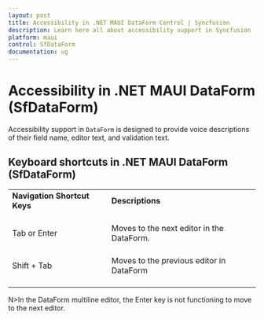 ```yaml
---
layout: post
title: Accessibility in .NET MAUI DataForm Control | Syncfusion
description: Learn here all about accessibility support in Syncfusion .NET MAUI DataForm(SfDataForm) control, it's elements, and more.
platform: maui
control: SfDataForm
documentation: ug
---
```


# Accessibility in .NET MAUI DataForm (SfDataForm)

Accessibility support in `DataForm` is designed to provide voice descriptions of their field name, editor text, and validation text.

## Keyboard shortcuts in .NET MAUI DataForm (SfDataForm)

<table>
<tr>
<td>
<b> Navigation Shortcut Keys </b> <br/><br/></td><td>
<b> Descriptions </b> <br/><br/></td></tr>
<tr>
<td>
Tab or Enter<br/><br/></td><td>Moves to the next editor in the DataForm.<br/><br/></td></tr>
<tr>
<td>
Shift + Tab<br/><br/></td><td>
Moves to the previous editor in DataForm<br/><br/></td></tr>
</table>

N>In the DataForm multiline editor, the Enter key is not functioning to move to the next editor.

